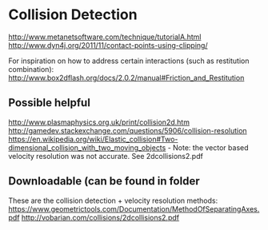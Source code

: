 # Collision Detection
http://www.metanetsoftware.com/technique/tutorialA.html
http://www.dyn4j.org/2011/11/contact-points-using-clipping/

For inspiration on how to address certain interactions (such as restitution combination):
http://www.box2dflash.org/docs/2.0.2/manual#Friction_and_Restitution

## Possible helpful
http://www.plasmaphysics.org.uk/print/collision2d.htm
http://gamedev.stackexchange.com/questions/5906/collision-resolution
https://en.wikipedia.org/wiki/Elastic_collision#Two-dimensional_collision_with_two_moving_objects - Note: the vector based velocity resolution was not accurate. See 2dcollisions2.pdf

## Downloadable (can be found in folder

These are the collision detection + velocity resolution methods:
https://www.geometrictools.com/Documentation/MethodOfSeparatingAxes.pdf
http://vobarian.com/collisions/2dcollisions2.pdf
